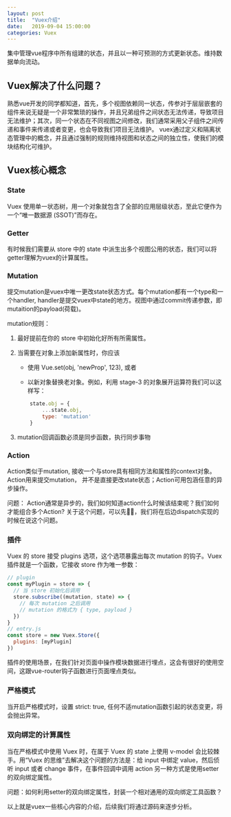 ```yaml
---
layout: post
title:  "Vuex介绍"
date:   2019-09-04 15:00:00
categories: Vuex
---
```


集中管理vue程序中所有组建的状态，并且以一种可预测的方式更新状态。维持数据单向流动。

## Vuex解决了什么问题？

熟悉vue开发的同学都知道，首先，多个视图依赖同一状态，传参对于层层嵌套的组件来说无疑是一个非常繁琐的操作，并且兄弟组件之间状态无法传递，导致项目无法维护；其次，同一个状态在不同视图之间修改，我们通常采用父子组件之间传递和事件来传递或者变更，也会导致我们项目无法维护。
vuex通过定义和隔离状态管理中的概念，并且通过强制的规则维持视图和状态之间的独立性，使我们的模块结构化可维护。

## Vuex核心概念

### State

Vuex 使用单一状态树，用一个对象就包含了全部的应用层级状态，至此它便作为一个“唯一数据源 (SSOT)”而存在。

### Getter

有时候我们需要从 store 中的 state 中派生出多个视图公用的状态，我们可以将getter理解为vuex的计算属性。

### Mutation

提交mutation是vuex中唯一更改state状态方式。每个mutation都有一个type和一个handler, handler是提交vuex中state的地方。视图中通过commit传递参数，即mutaition的payload(荷载)。

mutation规则：
1. 最好提前在你的 store 中初始化好所有所需属性。

2. 当需要在对象上添加新属性时，你应该

    - 使用 Vue.set(obj, 'newProp', 123), 或者

    - 以新对象替换老对象。例如，利用 stage-3 的对象展开运算符我们可以这样写：
    ```js
        state.obj = {
            ...state.obj,
            type: 'mutation'
        }
    ```
3. mutation回调函数必须是同步函数，执行同步事物

### Action

Action类似于mutation, 接收一个与store具有相同方法和属性的context对象。
Action用来提交mutation， 并不是直接更改state状态；Action可用包涵任意的异步操作。

问题： Action通常是异步的，我们如何知道action什么时候该结束呢？我们如何才能组合多个Action?
关于这个问题，可以先🤔🤔，我们将在后边dispatch实现的时候在说这个问题。

### 插件

Vuex 的 store 接受 plugins 选项，这个选项暴露出每次 mutation 的钩子。Vuex 插件就是一个函数，它接收 store 作为唯一参数：
```js
// plugin
const myPlugin = store => {
  // 当 store 初始化后调用
  store.subscribe((mutation, state) => {
    // 每次 mutation 之后调用
    // mutation 的格式为 { type, payload }
  })
}
// entry.js
const store = new Vuex.Store({
  plugins: [myPlugin]
})

```

插件的使用场景，在我们针对页面中操作模块数据进行埋点，这会有很好的使用空间，这跟vue-router钩子函数进行页面埋点类似。

### 严格模式

当开启严格模式时，设置 strict: true, 任何不适mutation函数引起的状态变更，将会抛出异常。

### 双向绑定的计算属性

当在严格模式中使用 Vuex 时，在属于 Vuex 的 state 上使用 v-model 会比较棘手。用“Vuex 的思维”去解决这个问题的方法是：给 input 中绑定 value，然后侦听 input 或者 change 事件，在事件回调中调用 action
另一种方式是使用setter的双向绑定属性。

问题：如何利用setter的双向绑定属性，封装一个相对通用的双向绑定工具函数？

以上就是vuex一些核心内容的介绍，后续我们将通过源码来逐步分析。

